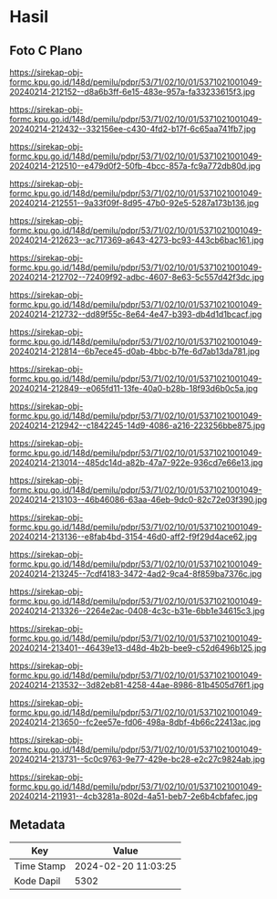 # Hasil

## Foto C Plano

https://sirekap-obj-formc.kpu.go.id/148d/pemilu/pdpr/53/71/02/10/01/5371021001049-20240214-212152--d8a6b3ff-6e15-483e-957a-fa33233615f3.jpg

https://sirekap-obj-formc.kpu.go.id/148d/pemilu/pdpr/53/71/02/10/01/5371021001049-20240214-212432--332156ee-c430-4fd2-b17f-6c65aa741fb7.jpg

https://sirekap-obj-formc.kpu.go.id/148d/pemilu/pdpr/53/71/02/10/01/5371021001049-20240214-212510--e479d0f2-50fb-4bcc-857a-fc9a772db80d.jpg

https://sirekap-obj-formc.kpu.go.id/148d/pemilu/pdpr/53/71/02/10/01/5371021001049-20240214-212551--9a33f09f-8d95-47b0-92e5-5287a173b136.jpg

https://sirekap-obj-formc.kpu.go.id/148d/pemilu/pdpr/53/71/02/10/01/5371021001049-20240214-212623--ac717369-a643-4273-bc93-443cb6bac161.jpg

https://sirekap-obj-formc.kpu.go.id/148d/pemilu/pdpr/53/71/02/10/01/5371021001049-20240214-212702--72409f92-adbc-4607-8e63-5c557d42f3dc.jpg

https://sirekap-obj-formc.kpu.go.id/148d/pemilu/pdpr/53/71/02/10/01/5371021001049-20240214-212732--dd89f55c-8e64-4e47-b393-db4d1d1bcacf.jpg

https://sirekap-obj-formc.kpu.go.id/148d/pemilu/pdpr/53/71/02/10/01/5371021001049-20240214-212814--6b7ece45-d0ab-4bbc-b7fe-6d7ab13da781.jpg

https://sirekap-obj-formc.kpu.go.id/148d/pemilu/pdpr/53/71/02/10/01/5371021001049-20240214-212849--e065fd11-13fe-40a0-b28b-18f93d6b0c5a.jpg

https://sirekap-obj-formc.kpu.go.id/148d/pemilu/pdpr/53/71/02/10/01/5371021001049-20240214-212942--c1842245-14d9-4086-a216-223256bbe875.jpg

https://sirekap-obj-formc.kpu.go.id/148d/pemilu/pdpr/53/71/02/10/01/5371021001049-20240214-213014--485dc14d-a82b-47a7-922e-936cd7e66e13.jpg

https://sirekap-obj-formc.kpu.go.id/148d/pemilu/pdpr/53/71/02/10/01/5371021001049-20240214-213103--46b46086-63aa-46eb-9dc0-82c72e03f390.jpg

https://sirekap-obj-formc.kpu.go.id/148d/pemilu/pdpr/53/71/02/10/01/5371021001049-20240214-213136--e8fab4bd-3154-46d0-aff2-f9f29d4ace62.jpg

https://sirekap-obj-formc.kpu.go.id/148d/pemilu/pdpr/53/71/02/10/01/5371021001049-20240214-213245--7cdf4183-3472-4ad2-9ca4-8f859ba7376c.jpg

https://sirekap-obj-formc.kpu.go.id/148d/pemilu/pdpr/53/71/02/10/01/5371021001049-20240214-213326--2264e2ac-0408-4c3c-b31e-6bb1e34615c3.jpg

https://sirekap-obj-formc.kpu.go.id/148d/pemilu/pdpr/53/71/02/10/01/5371021001049-20240214-213401--46439e13-d48d-4b2b-bee9-c52d6496b125.jpg

https://sirekap-obj-formc.kpu.go.id/148d/pemilu/pdpr/53/71/02/10/01/5371021001049-20240214-213532--3d82eb81-4258-44ae-8986-81b4505d76f1.jpg

https://sirekap-obj-formc.kpu.go.id/148d/pemilu/pdpr/53/71/02/10/01/5371021001049-20240214-213650--fc2ee57e-fd06-498a-8dbf-4b66c22413ac.jpg

https://sirekap-obj-formc.kpu.go.id/148d/pemilu/pdpr/53/71/02/10/01/5371021001049-20240214-213731--5c0c9763-9e77-429e-bc28-e2c27c9824ab.jpg

https://sirekap-obj-formc.kpu.go.id/148d/pemilu/pdpr/53/71/02/10/01/5371021001049-20240214-211931--4cb3281a-802d-4a51-beb7-2e6b4cbfafec.jpg


## Metadata

| Key        | Value               |
| ---------- | ------------------- |
| Time Stamp | 2024-02-20 11:03:25 |
| Kode Dapil | 5302                |



